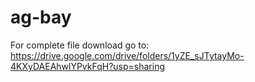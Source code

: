 # ag-bay
For complete file download go to: https://drive.google.com/drive/folders/1yZE_sJTytayMo-4KXyDAEAhwlYPvkFqH?usp=sharing
